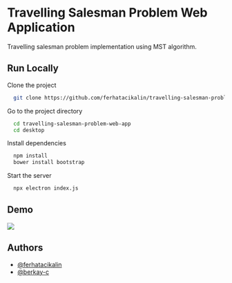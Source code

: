 
# Travelling Salesman Problem Web Application

Travelling salesman problem implementation using MST algorithm.


## Run Locally

Clone the project

```bash
  git clone https://github.com/ferhatacikalin/travelling-salesman-problem-web-app.git
```

Go to the project directory

```bash
  cd travelling-salesman-problem-web-app
  cd desktop
```

Install dependencies

```bash
  npm install
  bower install bootstrap
```

Start the server

```bash
  npx electron index.js
```


## Demo

![](https://github.com/ferhatacikalin/travelling-salesman-problem-web-app/blob/main/ss/ss.gif?raw=true)


## Authors

- [@ferhatacikalin](https://github.com/ferhatacikalin)
- [@berkay-c](https://github.com/berkay-c)

